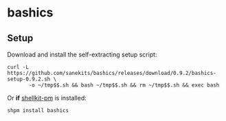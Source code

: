 # bashics

## Setup

Download and install the self-extracting setup script:

```
curl -L https://github.com/sanekits/bashics/releases/download/0.9.2/bashics-setup-0.9.2.sh \
       -o ~/tmp$$.sh && bash ~/tmp$$.sh && rm ~/tmp$$.sh && exec bash
```

Or **if** [shellkit-pm](https://github.com/sanekits/shellkit-pm) is installed:

    shpm install bashics

##

